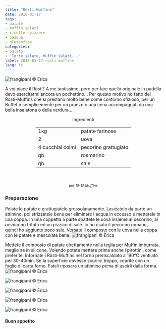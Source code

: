 ```yaml
---
title: "Rösti-Muffins"
date: 2018-01-17
tags:
- patate
- muffin salati
- ricette svizzere
- pasqua
- glutenfree
categories:
- Salato
- "Torte salate, Muffin salati..."
label: 2018-01-17-rosti-muffins
lang: it
---
```

![](header.jpg "frangipani © Erica")

A voi piace il Rösti? A me tantissimo, però per fare quello originale in padella devo esercitarmi ancora un pochettino... Per questo motivo ho fatto dei Rösti-Muffins che si prestano molto bene come contorno sfizioso, per un Buffet o semplicemente per un pranzo o una cena accompagnati da una bella insalatona o della verdura...

<div id="wrapper" style="text-align: center">
  <div id="yourdiv" style="display: inline-block;">
    <div class="ingredients">
      <div class="ingredients-title">Ingredienti</div>
      <table>
        <tbody>
          <tr>
            <td>1kg</td>
            <td>patate farinose</td>
          </tr>
          <tr>
            <td>2</td>
            <td>uova</td>
          </tr>      
          <tr> 
            <td>4 cucchiai colmi</td>
            <td>pecorino grattugiato</td>
          </tr>
          <tr>
            <td>qb</td>
            <td>rosmarino</td>
          </tr>      
          <tr> 
            <td>qb</td>
            <td>sale</td>
          </tr>
        </tbody>
      </table>
      <br></br>
      <i class="pull-right" style="font-size: 80%;">per 10-12 Muffins</i>
    </div>
  </div>
</div>


<h3>
  <font color="grey">
    <i class="fa-solid fa-gears"></i>
  </font> Preparazione
</h3>

Pelate le patate e grattugiatele grossolanamente. Lasciatele da parte un attimino, poi strizzatele bene per eliminare l'acqua in eccesso e mettetele in una coppa. In una coppetta a parte sbattete le uova insieme al pecorino, al rosmarino tritato ed un pizzico di sale. Io ho usato il pecorino romano, quindi ho aggiunto poco sale. Versate il composto con le uova nella coppa con le patate e mescolate bene.
![](impasto.jpg "frangipani © Erica")

Mettete il composto di patate direttamente nella teglia per Muffin imburrata, meglio se in silicone. Volendo potete mettere prima anche i pirottini, come preferite. Infornate i Rösti-Muffins nel forno preriscaldato a 190°C ventilato per 30-40min. Se la superficie dovesse scurirsi troppo, coprite con un foglio di carta forno. Fateli riposare un attimino prima di uscirli dalla forma.
![](risultato1.jpg "frangipani © Erica")

![](risultato2.jpg "frangipani © Erica")

![](risultato3.jpg "frangipani © Erica")

![](risultato4.jpg "frangipani © Erica")

![](risultato5.jpg "frangipani © Erica")

<h4>Buon appetito
  <font color="red">
    <i class="fa-regular fa-face-smile"></i>
  </font>
</h4>
